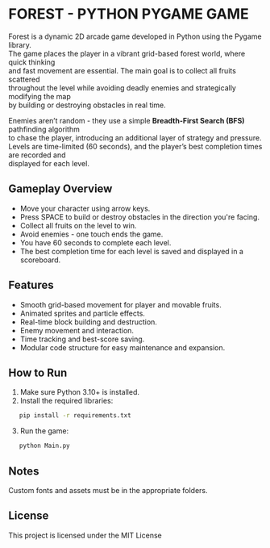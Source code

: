 FOREST - PYTHON PYGAME GAME
====================================

Forest is a dynamic 2D arcade game developed in Python using the Pygame library.  
The game places the player in a vibrant grid-based forest world, where quick thinking  
and fast movement are essential. The main goal is to collect all fruits scattered  
throughout the level while avoiding deadly enemies and strategically modifying the map  
by building or destroying obstacles in real time.

Enemies aren’t random - they use a simple **Breadth-First Search (BFS)** pathfinding algorithm  
to chase the player, introducing an additional layer of strategy and pressure.  
Levels are time-limited (60 seconds), and the player’s best completion times are recorded and  
displayed for each level.

Gameplay Overview
-----------------
- Move your character using arrow keys.
- Press SPACE to build or destroy obstacles in the direction you're facing.
- Collect all fruits on the level to win.
- Avoid enemies - one touch ends the game.
- You have 60 seconds to complete each level.
- The best completion time for each level is saved and displayed in a scoreboard.

Features
--------
- Smooth grid-based movement for player and movable fruits.
- Animated sprites and particle effects.
- Real-time block building and destruction.
- Enemy movement and interaction.
- Time tracking and best-score saving.
- Modular code structure for easy maintenance and expansion.


How to Run
----------
1. Make sure Python 3.10+ is installed.
2. Install the required libraries:
```bash
   pip install -r requirements.txt
 ```
3. Run the game:
```bash
   python Main.py
```

Notes
-----
Custom fonts and assets must be in the appropriate folders.

License
-------
This project is licensed under the MIT License